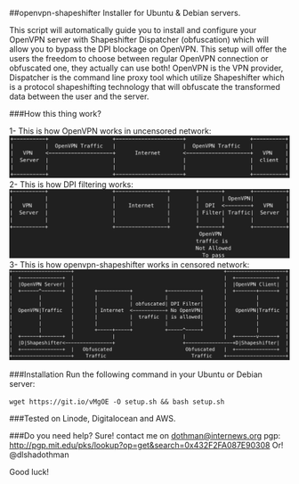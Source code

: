 ##openvpn-shapeshifter Installer for Ubuntu & Debian servers.

This script will automatically guide you to install and configure your OpenVPN server with Shapeshifter Dispatcher
(obfuscation) which will allow you to bypass the DPI blockage on OpenVPN.
This setup will offer the users the freedom to choose between regular OpenVPN connection or obfuscated one, they actually
can use both!  OpenVPN is the VPN provider, Dispatcher is the command line proxy tool which utilize Shapeshifter which is a protocol shapeshifting technology that will obfuscate the transformed data between the user and the server.

###How this thing work?

1- This is how OpenVPN works in uncensored network:
![OpenVPN_uncensored](/img/OpenVPN_no_DPI.png?raw=true "How OpenVPN works in uncensored network")
2- This is how DPI filtering works:
![OpenVPN_censored](/img/OpenVPN_with_DPI.png?raw=true "How how DPI filtering works")                                         
3- This is how openvpn-shapeshifter works in censored network:
![openvpn-shapeshifter](/img/OpenVPN_Obfs.png?raw=true "How how DPI filtering works")

###Installation
Run the following command in your Ubuntu or Debian server:

`wget https://git.io/vMgOE -O setup.sh && bash setup.sh`

###Tested on
Linode, Digitalocean and AWS.

###Do you need help?
Sure! contact me on dothman@internews.org pgp: http://pgp.mit.edu/pks/lookup?op=get&search=0x432F2FA087E90308
Or! @dlshadothman

Good luck!
